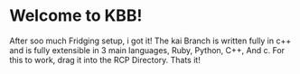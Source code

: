 # Welcome to KBB!
After soo much Fridging setup, i got it!
The kai Branch is written fully in c++ and is fully extensible in 3 main languages, Ruby, Python, C++, And c.
For this to work, drag it into the RCP Directory. Thats it!

